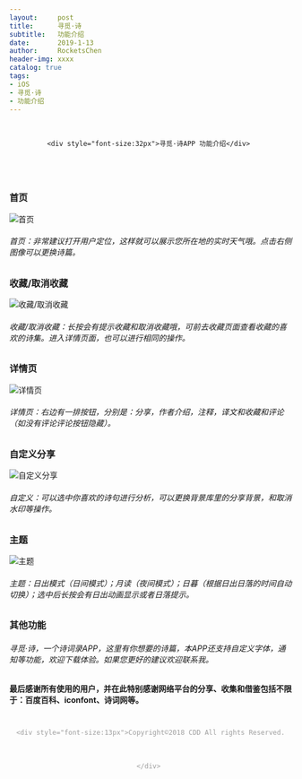 ```yaml
---
layout:     post
title:      寻觅·诗
subtitle:   功能介绍
date:       2019-1-13
author:     RocketsChen
header-img: xxxx
catalog: true
tags:
- iOS
- 寻觅·诗
- 功能介绍
---
```


<div style="height: 100px; text-align: center; line-height: 80px ;color:#00000">

    <div style="font-size:32px">寻觅·诗APP 功能介绍</div> 
    
    
</div>

### 首页
![首页](https://ws3.sinaimg.cn/large/006tNc79gy1fz5cnfhw4hj30u01hcx56.jpg)
###### 首页：非常建议打开用户定位，这样就可以展示您所在地的实时天气哦。点击右侧图像可以更换诗篇。

### 收藏/取消收藏
![收藏/取消收藏](https://ws2.sinaimg.cn/large/006tNc79gy1fz5cnsxalrj30u01hchc0.jpg)

###### 收藏/取消收藏：长按会有提示收藏和取消收藏哦，可前去收藏页面查看收藏的喜欢的诗集。进入详情页面，也可以进行相同的操作。

### 详情页
![详情页](https://ws1.sinaimg.cn/large/006tNc79gy1fz5co6hgbtj30u01hc1kx.jpg)

###### 详情页：右边有一排按钮，分别是：分享，作者介绍，注释，译文和收藏和评论（如没有评论评论按钮隐藏）。

### 自定义分享
![自定义分享](https://ws2.sinaimg.cn/large/006tNc79gy1fz5cok94loj30u01hcx64.jpg)

###### 自定义：可以选中你喜欢的诗句进行分析，可以更换背景库里的分享背景，和取消水印等操作。

### 主题
![主题](https://ws4.sinaimg.cn/large/006tNc79gy1fz5cpzp5i9j30u01hc13j.jpg)

###### 主题：日出模式（日间模式）；月读（夜间模式）；日暮（根据日出日落的时间自动切换）；选中后长按会有日出动画显示或者日落提示。

### 其他功能

###### 寻觅·诗，一个诗词录APP，这里有你想要的诗篇，本APP还支持自定义字体，通知等功能，欢迎下载体验。如果您更好的建议欢迎联系我。

#### 最后感谢所有使用的用户，并在此特别感谢网络平台的分享、收集和借鉴包括不限于：百度百科、iconfont、诗词网等。

<div style="height: 60px; text-align: center; line-height: 60px ;color:#9E9E9E">
    
    <div style="font-size:13px">Copyright©️2018 CDD All rights Reserved.</div> 
    
</div>

